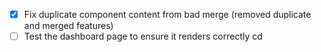 - [x] Fix duplicate component content from bad merge (removed duplicate and merged features)
- [ ] Test the dashboard page to ensure it renders correctly
cd